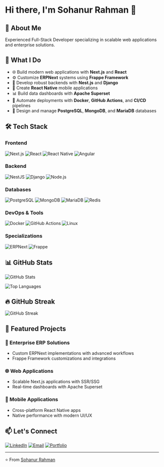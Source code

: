 # Hi there, I'm Sohanur Rahman 👋

## 🚀 About Me
Experienced Full-Stack Developer specializing in scalable web applications and enterprise solutions.

## 💼 What I Do
- 🌐 Build modern web applications with **Next.js** and **React**
- ⚙️ Customize **ERPNext** systems using **Frappe Framework**
- 🔧 Develop robust backends with **Nest.js** and **Django**
- 📱 Create **React Native** mobile applications
- 📊 Build data dashboards with **Apache Superset**
- 🐳 Automate deployments with **Docker**, **GitHub Actions**, and **CI/CD** pipelines
- 💾 Design and manage **PostgreSQL**, **MongoDB**, and **MariaDB** databases

## 🛠️ Tech Stack

### Frontend
![Next.js](https://img.shields.io/badge/Next.js-000000?style=for-the-badge&logo=nextdotjs&logoColor=white)
![React](https://img.shields.io/badge/React-20232A?style=for-the-badge&logo=react&logoColor=61DAFB)
![React Native](https://img.shields.io/badge/React_Native-20232A?style=for-the-badge&logo=react&logoColor=61DAFB)
![Angular](https://img.shields.io/badge/Angular-DD0031?style=for-the-badge&logo=angular&logoColor=white)

### Backend
![NestJS](https://img.shields.io/badge/NestJS-E0234E?style=for-the-badge&logo=nestjs&logoColor=white)
![Django](https://img.shields.io/badge/Django-092E20?style=for-the-badge&logo=django&logoColor=white)
![Node.js](https://img.shields.io/badge/Node.js-339933?style=for-the-badge&logo=nodedotjs&logoColor=white)

### Databases
![PostgreSQL](https://img.shields.io/badge/PostgreSQL-316192?style=for-the-badge&logo=postgresql&logoColor=white)
![MongoDB](https://img.shields.io/badge/MongoDB-4EA94B?style=for-the-badge&logo=mongodb&logoColor=white)
![MariaDB](https://img.shields.io/badge/MariaDB-003545?style=for-the-badge&logo=mariadb&logoColor=white)
![Redis](https://img.shields.io/badge/Redis-DC382D?style=for-the-badge&logo=redis&logoColor=white)

### DevOps & Tools
![Docker](https://img.shields.io/badge/Docker-2496ED?style=for-the-badge&logo=docker&logoColor=white)
![GitHub Actions](https://img.shields.io/badge/GitHub_Actions-2088FF?style=for-the-badge&logo=github-actions&logoColor=white)
![Linux](https://img.shields.io/badge/Linux-FCC624?style=for-the-badge&logo=linux&logoColor=black)

### Specializations
![ERPNext](https://img.shields.io/badge/ERPNext-0089FF?style=for-the-badge&logo=data:image/svg+xml;base64,PHN2ZyB3aWR0aD0iMjQiIGhlaWdodD0iMjQiIHZpZXdCb3g9IjAgMCAyNCAyNCIgZmlsbD0ibm9uZSIgeG1sbnM9Imh0dHA6Ly93d3cudzMub3JnLzIwMDAvc3ZnIj4KPHBhdGggZD0iTTEyIDJMMjIgN1YxN0wxMiAyMkwyIDE3VjdMMTIgMloiIGZpbGw9IndoaXRlIi8+Cjwvc3ZnPg==&logoColor=white)
![Frappe](https://img.shields.io/badge/Frappe-0089FF?style=for-the-badge&logo=data:image/svg+xml;base64,PHN2ZyB3aWR0aD0iMjQiIGhlaWdodD0iMjQiIHZpZXdCb3g9IjAgMCAyNCAyNCIgZmlsbD0ibm9uZSIgeG1sbnM9Imh0dHA6Ly93d3cudzMub3JnLzIwMDAvc3ZnIj4KPHBhdGggZD0iTTEyIDJMMjIgN1YxN0wxMiAyMkwyIDE3VjdMMTIgMloiIGZpbGw9IndoaXRlIi8+Cjwvc3ZnPg==&logoColor=white)

## 📊 GitHub Stats

![GitHub Stats](https://github-readme-stats.vercel.app/api?username=sohan653&show_icons=true&theme=tokyonight&hide_border=true)

![Top Languages](https://github-readme-stats.vercel.app/api/top-langs/?username=sohan653&layout=compact&theme=tokyonight&hide_border=true)

## 🔥 GitHub Streak

![GitHub Streak](https://github-readme-streak-stats.herokuapp.com/?user=sohan653&theme=tokyonight&hide_border=true)

## 🌟 Featured Projects

### 🏢 Enterprise ERP Solutions
- Custom ERPNext implementations with advanced workflows
- Frappe Framework customizations and integrations

### 🌐 Web Applications
- Scalable Next.js applications with SSR/SSG
- Real-time dashboards with Apache Superset

### 📱 Mobile Applications
- Cross-platform React Native apps
- Native performance with modern UI/UX

## 📫 Let's Connect

[![LinkedIn](https://img.shields.io/badge/LinkedIn-0077B5?style=for-the-badge&logo=linkedin&logoColor=white)](https://linkedin.com/in/sohanur653)
[![Email](https://img.shields.io/badge/Email-D14836?style=for-the-badge&logo=gmail&logoColor=white)](mailto:sohanurl653@gmail.com)
[![Portfolio](https://img.shields.io/badge/Portfolio-FF5722?style=for-the-badge&logo=google-chrome&logoColor=white)](https://your-portfolio.com)

---

⭐️ From [Sohanur Rahman](https://github.com/sohan653)
